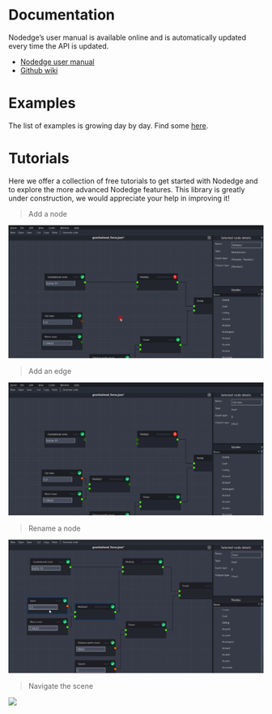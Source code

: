 # Documentation

Nodedge’s user manual is available online and is automatically updated every time the API is updated.

* [Nodedge user manual](https://nodedge.readthedocs.io/en/latest/)
* [Github wiki](https://github.com/nodedge/nodedge/wiki)

# Examples

The list of examples is growing day by day.
Find some [here](https://github.com/nodedge/nodedge/tree/master/examples).

# Tutorials

Here we offer a collection of free tutorials to get started with Nodedge and to explore the more advanced Nodedge features.
This library is greatly under construction, we would appreciate your help in improving it!

> Add a node

![](media/add_node.gif) 

> Add an edge

![](media/add_edge.gif)

> Rename a node

![](media/rename_nodes_02.gif)  

> Navigate the scene

![](media/zoom_in_out.gif)

